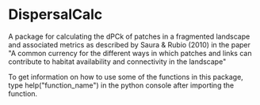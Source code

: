 # DispersalCalc

A package for calculating the dPCk of patches in a fragmented landscape and associated metrics as described by Saura & Rubio (2010) in the paper "A common currency for the different ways in which patches and links can contribute to habitat availability and connectivity in the landscape"

To get information on how to use some of the functions in this package, type help("function_name") in the python console after importing the function.
